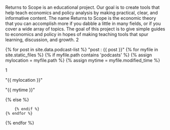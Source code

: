 ---
---

Returns to Scope is an educational project. Our goal is to create tools that help teach economics and policy analysis by making practical, clear, and informative content. 
The name Returns to Scope is the economic theory that you can accomplish more if you dabble a little in many fields, or if you cover a wide array of topics. The goal of this project is to give simple guides to economics and policy in hopes of making teaching tools that spur learning, discussion, and growth. 2

{% for post in site.data.podcast-list %}
	"post : {{ post }}"
	{% for myfile in site.static_files %}
		{% if myfile.path contains 'podcasts' %}
			{% assign mylocation = myfile.path %} 
			{% assign mytime = myfile.modified_time %} 
			<p> 1 </p>
			<p>"{{ mylocation }}"</p>
			<p>"{{ mytime }}"</p>
		{% else %}
		
		{% endif %}
	{% endfor %}
{% endfor %}


<!--
**ReturnsToScope/returnstoscope** is a ✨ _special_ ✨ repository because its `README.md` (this file) appears on your GitHub profile.

Here are some ideas to get you started:

- 🔭 I’m currently working on ...
- 🌱 I’m currently learning ...
- 👯 I’m looking to collaborate on ...
- 🤔 I’m looking for help with ...
- 💬 Ask me about ...
- 📫 How to reach me: ...
- 😄 Pronouns: ...
- ⚡ Fun fact: ...
-->
